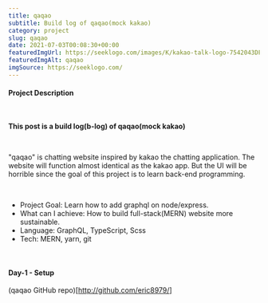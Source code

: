 ```yaml
---
title: qaqao
subtitle: Build log of qaqao(mock kakao)
category: project
slug: qaqao
date: 2021-07-03T00:08:30+00:00
featuredImgUrl: https://seeklogo.com/images/K/kakao-talk-logo-7542043DFC-seeklogo.com.png
featuredImgAlt: qaqao
imgSource: https://seeklogo.com/
---
```


#### Project Description

<br>

**This post is a build log(b-log) of qaqao(mock kakao)**

<br>

"qaqao" is chatting website inspired by kakao the chatting application. The website will function almost identical as the kakao app. But the UI will be horrible since the goal of this project is to learn back-end programming.

<br>

- Project Goal: Learn how to add graphql on node/express.
- What can I achieve: How to build full-stack(MERN) website more sustainable.
- Language: GraphQL, TypeScript, Scss
- Tech: MERN, yarn, git

<br>

#### Day-1 - Setup

(qaqao GitHub repo)[http://github.com/eric8979/]

<br>

####
